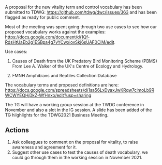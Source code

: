 A proposal for the new vitality term and control vocabulary has been submitted to TDWG: https://github.com/tdwg/dwc/issues/363 and has been flagged as ready for public comment.

Most of the meeting was spent going through two use cases to see how our proposed vocabulary works against the examples: https://docs.google.com/document/d/1Qf-RdsHtUaEb2g1ESBpa4g7vYCwxiovSkj6sUAF0CiM/edit.

Use cases: 
1. Causes of Death from the UK Predatory Bird Monitoring Scheme (PBMS)
From Lee A. Walker of the UK's Centre of Ecology and Hydrology.

2. FMNH Amphibians and Reptiles Collection Database

The vocabulary terms and proposed definitions are here: https://docs.google.com/spreadsheets/d/1sa56LxDyaxJwKRqw7cimoLb9RWCWYEQHjDkZ-WfHnxo/edit?usp=sharing

The TG will have a working group session at the TWDG conference in November and also a slot in the IG session. A slide has been added of the TG hilghlights for the TDWG2021 Business Meeting.

## Actions ##
1. Ask colleagues to comment on the proposal for vitality, to raise awareness and agreement for it.
2. Suggest other use cases to test the causes of death vocabulary, we could go through them in the working session in November 2021.

